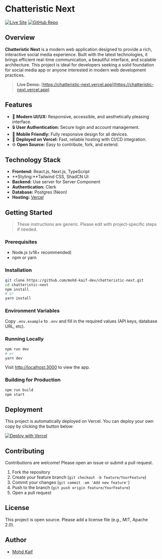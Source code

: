 # Chatteristic Next

[![Live Site](https://img.shields.io/badge/Live%20Site-chatteristic--next.vercel.app-brightgreen?style=flat-square)](https://chatteristic-next.vercel.app)
[![GitHub Repo](https://img.shields.io/badge/GitHub-mohd--kaif--dev%2Fchatteristic--next-blue?style=flat-square)](https://github.com/mohd-kaif-dev/chatteristic-next)

## Overview

**Chatteristic Next** is a modern web application designed to provide a rich, interactive social media experience. Built with the latest technologies, it brings efficient real-time communication, a beautiful interface, and scalable architecture. This project is ideal for developers seeking a solid foundation for social media app or anyone interested in modern web development practices.

> **Live Demo:** [https://chatteristic-next.vercel.app](https://chatteristic-next.vercel.app)

## Features

- 🎨 **Modern UI/UX:** Responsive, accessible, and aesthetically pleasing interface.
- 🔒 **User Authentication:** Secure login and account management.
- 📱 **Mobile Friendly:** Fully responsive design for all devices.
- 🚀 **Deployed on Vercel:** Fast, reliable hosting with CI/CD integration.
- 🌐 **Open Source:** Easy to contribute, fork, and extend.

## Technology Stack

- **Frontend:** React.js, Next.js, TypeScript
- **Styling:**Tailwind CSS, ShadCN UI
- **Backend:** Use server for Server Component
- **Authentication:** Clerk
- **Database:** Postgres (Neon)
- **Hosting:** [Vercel](https://vercel.com/)


## Getting Started

> These instructions are generic. Please edit with project-specific steps if needed.

### Prerequisites

- Node.js (v18+ recommended)
- npm or yarn

### Installation

```bash
git clone https://github.com/mohd-kaif-dev/chatteristic-next.git
cd chatteristic-next
npm install
# or
yarn install
```

### Environment Variables

Copy `.env.example` to `.env` and fill in the required values (API keys, database URL, etc).

### Running Locally

```bash
npm run dev
# or
yarn dev
```

Visit [http://localhost:3000](http://localhost:3000) to view the app.

### Building for Production

```bash
npm run build
npm start
```

## Deployment

This project is automatically deployed on Vercel.
You can deploy your own copy by clicking the button below:

[![Deploy with Vercel](https://vercel.com/button)](https://vercel.com/import/project?template=https://github.com/mohd-kaif-dev/chatteristic-next)

## Contributing

Contributions are welcome! Please open an issue or submit a pull request.

1. Fork the repository
2. Create your feature branch (`git checkout -b feature/YourFeature`)
3. Commit your changes (`git commit -am 'Add new feature'`)
4. Push to the branch (`git push origin feature/YourFeature`)
5. Open a pull request

## License

This project is open source. Please add a license file (e.g., MIT, Apache 2.0).

## Author

- [Mohd Kaif](https://github.com/mohd-kaif-dev)

